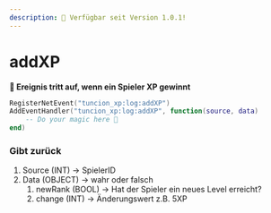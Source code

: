 ```yaml
---
description: 🔧 Verfügbar seit Version 1.0.1!
---
```


# addXP

**📢 Ereignis tritt auf, wenn ein Spieler XP gewinnt**

```lua
RegisterNetEvent("tuncion_xp:log:addXP")
AddEventHandler("tuncion_xp:log:addXP", function(source, data)
    -- Do your magic here 💫
end)
```

### Gibt zurück

1. Source <span className="color-blue">(INT)</span> <span className="color-orange">-> SpielerID</span>
2. Data <span className="color-blue">(OBJECT)</span> <span className="color-orange">-> wahr oder falsch</span>
   1. newRank <span className="color-blue">(BOOL)</span> <span className="color-orange">-> Hat der Spieler ein neues Level erreicht?</span>
   2. change <span className="color-blue">(INT)</span> <span className="color-orange">-> Änderungswert z.B. 5XP</span>